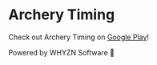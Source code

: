 # Archery Timing
Check out Archery Timing on [Google Play](https://play.google.com/store/apps/details?id=de.whyznsoftware.archery_timing&pli=1)!

Powered by WHYZN Software 🦆
